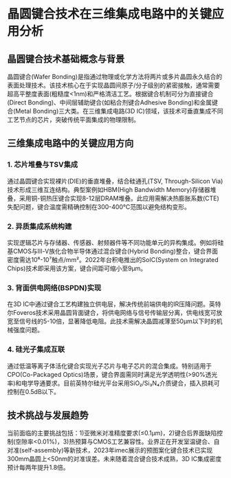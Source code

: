 # 晶圆键合技术在三维集成电路中的关键应用分析

## 晶圆键合技术基础概念与背景

晶圆键合(Wafer Bonding)是指通过物理或化学方法将两片或多片晶圆永久结合的表面处理技术。该技术核心在于实现晶圆间原子/分子级别的紧密接触，通常需要超高平整度表面(粗糙度<1nm)和严格清洁工艺。根据键合机制可分为直接键合(Direct Bonding)、中间层辅助键合(如粘合剂键合Adhesive Bonding)和金属键合(Metal Bonding)三大类。在三维集成电路(3D IC)领域，该技术可垂直集成不同工艺节点的芯片，突破传统平面集成的物理限制。

## 三维集成电路中的关键应用方向

### 1. 芯片堆叠与TSV集成

通过晶圆键合实现裸片(DIE)的垂直堆叠，结合硅通孔(TSV, Through-Silicon Via)技术形成三维互连结构。典型案例如HBM(High Bandwidth Memory)存储器堆叠，采用铜-铜热压键合实现8-12层DRAM堆叠。此应用需解决热膨胀系数(CTE)失配问题，键合温度需精确控制在300-400℃范围以避免结构变形。

### 2. 异质集成系统构建

实现逻辑芯片与存储器、传感器、射频器件等不同功能单元的异构集成。例如将硅基CMOS与Ⅲ-Ⅴ族化合物半导体通过混合键合(Hybrid Bonding)整合，键合界面密度需达10⁶-10⁷触点/mm²。2022年台积电推出的SoIC(System on Integrated Chips)技术即采用该方案，键合间距可缩小至9μm。

### 3. 背面供电网络(BSPDN)实现

在3D IC中通过键合工艺构建独立供电层，解决传统前端供电的IR压降问题。英特尔Foveros技术采用晶圆背面键合，将供电网络与信号传输层分离，供电线宽可放宽至信号线的5-10倍，显著降低电阻。此技术需解决晶圆减薄至50μm以下时的机械强度问题。

### 4. 硅光子集成互联

通过低温等离子体活化键合实现光子芯片与电子芯片的混合集成。特别适用于CPO(Co-Packaged Optics)场景，键合界面需同时满足光学透明性(>90%透光率)和电学导通要求。目前英特尔硅光平台采用SiO₂/Si₃N₄介质键合，插入损耗可控制在0.5dB以下。

## 技术挑战与发展趋势

当前面临的主要挑战包括：1)亚微米对准精度要求(≤0.1μm)，2)键合后界面缺陷控制(空隙率<0.01%)，3)热预算与CMOS工艺兼容性。业界正在开发室温键合、自对准(self-assembly)等新技术，2023年imec展示的预图案化键合技术已实现300mm晶圆上<50nm的对准误差。未来随着混合键合技术成熟，3D IC集成密度预计每两年提升1.8倍。